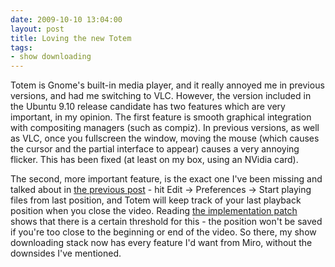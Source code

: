 ```yaml
---
date: 2009-10-10 13:04:00
layout: post
title: Loving the new Totem
tags:
- show downloading
---
```


Totem is Gnome's built-in media player, and it really annoyed me in previous
versions, and had me switching to VLC. However, the version included in the
Ubuntu 9.10 release candidate has two features which are very important, in my
opinion. The first feature is smooth graphical integration with compositing
managers (such as compiz). In previous versions, as well as VLC, once you
fullscreen the window, moving the mouse (which causes the cursor and the
partial interface to appear) causes a very annoying flicker. This has been
fixed (at least on my box, using an NVidia card).

The second, more important feature, is the exact one I've been missing and
talked about in [the previous post][1] - hit Edit -> Preferences -> Start
playing files from last position, and Totem will keep track of your last
playback position when you close the video. Reading [the implementation
patch](http://article.gmane.org/gmane.comp.gnome.svn/223873) shows that there
is a certain threshold for this - the position won't be saved if you're too
close to the beginning or end of the video. So there, my show downloading stack
now has every feature I'd want from Miro, without the downsides I've mentioned.

[1]: /2009/09/05/my-show-downloading-stack
